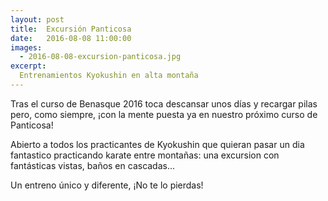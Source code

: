 ```yaml
---
layout: post
title:  Excursión Panticosa
date:   2016-08-08 11:00:00
images:
  - 2016-08-08-excursion-panticosa.jpg
excerpt:
  Entrenamientos Kyokushin en alta montaña
---
```

Tras el curso de Benasque 2016 toca descansar unos días y recargar pilas pero,
como siempre, ¡con la mente puesta ya en nuestro próximo curso de Panticosa!

Abierto a todos los practicantes de Kyokushin que quieran pasar un dia
fantastico practicando karate entre montañas: una excursion con fantásticas
vistas, baños en cascadas...

Un entreno único y diferente, ¡No te lo pierdas!
